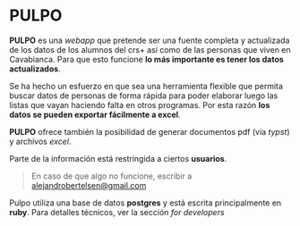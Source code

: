 # PULPO

**PULPO** es una *webapp* que pretende ser una fuente completa y actualizada de los datos de los alumnos del crs+ así como de las personas que viven en Cavabianca. Para que esto funcione **lo más importante es tener los datos actualizados**. 

Se ha hecho un esfuerzo en que sea una herramienta flexible que permita buscar datos de personas de forma rápida para poder elaborar luego las listas que vayan haciendo falta en otros programas. Por esta razón **los datos se pueden exportar fácilmente a excel**.

**PULPO** ofrece también la posibilidad de generar documentos pdf (via *typst*) y archivos *excel*.

Parte de la información está restringida a ciertos **usuarios**.

> En caso de que algo no funcione, escribir a alejandrobertelsen@gmail.com

Pulpo utiliza una base de datos **postgres** y está escrita principalmente en **ruby**. Para detalles técnicos, ver la sección *for developers*

